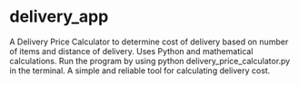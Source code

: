 # delivery_app
A Delivery Price Calculator to determine cost of delivery based on number of items and distance of delivery. Uses Python and mathematical calculations. Run the program by using python delivery_price_calculator.py in the terminal. A simple and reliable tool for calculating delivery cost.
